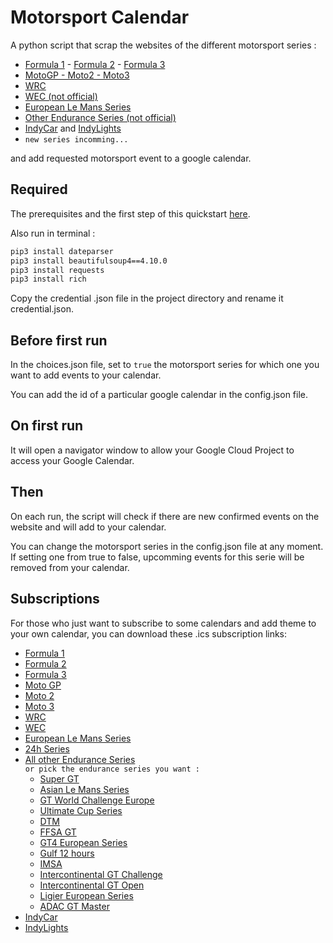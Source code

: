 # Motorsport Calendar

A python script that scrap the websites of the different motorsport series :  
- [Formula 1](https://www.formula1.com/en/racing/2022.html) - [Formula 2](https://www.fiaformula2.com/Calendar) - [Formula 3](https://www.fiaformula3.com/Calendar)  
- [MotoGP - Moto2 - Moto3](https://www.motogp.com/en/calendar)  
- [WRC](https://www.wrc.com/en/championship/calendar/wrc/)  
- [WEC (not official)](https://wec-magazin.com/calendar-2022/)  
- [European Le Mans Series](https://www.europeanlemansseries.com/en/season)  
- [Other Endurance Series (not official)](https://www.endurance-info.com/calendrier)  
- [IndyCar](https://www.indycar.com/Schedule) and [IndyLights](https://www.indycar.com/indylights/schedule)
- `new series incomming...`  

and add requested motorsport event to a google calendar.  

## Required

The prerequisites and the first step of this quickstart [here](https://developers.google.com/calendar/api/quickstart/python).  

Also run in terminal : 
```bash
pip3 install dateparser
pip3 install beautifulsoup4==4.10.0
pip3 install requests
pip3 install rich
```  

Copy the credential .json file in the project directory and rename it credential.json.  

## Before first run

In the choices.json file, set to `true` the motorsport series for which one you want to add events to your calendar.  

You can add the id of a particular google calendar in the config.json file.  

## On first run

It will open a navigator window to allow your Google Cloud Project to access your Google Calendar.  

## Then

On each run, the script will check if there are new confirmed events on the website and will add to your calendar.  

You can change the motorsport series in the config.json file at any moment.  
If setting one from true to false, upcomming events for this serie will be removed from your calendar.  


## Subscriptions

For those who just want to subscribe to some calendars and add theme to your own calendar, you can download these .ics subscription links:  
- [Formula 1](https://cutt.ly/7SBMdT0)  
- [Formula 2](https://cutt.ly/hSB1kXF)  
- [Formula 3](https://cutt.ly/JSB2Lj0)  
- [Moto GP](https://cutt.ly/kSB20pl)  
- [Moto 2](https://cutt.ly/aSB9uu5)  
- [Moto 3](https://cutt.ly/hSB9nLi)  
- [WRC](https://cutt.ly/NSB9WLF)  
- [WEC](https://cutt.ly/kSB9P0N)  
- [European Le Mans Series](https://cutt.ly/PSB9C39)  
- [24h Series](https://cutt.ly/OSB3Gir)  
- [All other Endurance Series](https://cutt.ly/ZSB3ifV)  
`or pick the endurance series you want :`   
  - [Super GT](https://cutt.ly/OSB6A1h)  
  - [Asian Le Mans Series](https://cutt.ly/cSB6KcK)   
  - [GT World Challenge Europe](https://cutt.ly/kSB62ZD)  
  - [Ultimate Cup Series](https://cutt.ly/cSNqfnv)  
  - [DTM](https://cutt.ly/fSNqbJo)
  - [FFSA GT](https://cutt.ly/YSNqWK9)  
  - [GT4 European Series](https://cutt.ly/fSNq25f)  
  - [Gulf 12 hours](https://cutt.ly/7SNwrJ1)  
  - [IMSA](https://cutt.ly/YSNwurs)  
  - [Intercontinental GT Challenge](https://cutt.ly/USNwzUV)  
  - [Intercontinental GT Open](https://cutt.ly/iSNwLXH)  
  - [Ligier European Series](https://cutt.ly/PSNw1Op)  
  - [ADAC GT Master](https://cutt.ly/SSNejXl)  
- [IndyCar](https://cutt.ly/RSNeEgR)
- [IndyLights](https://cutt.ly/OSNeDxz)